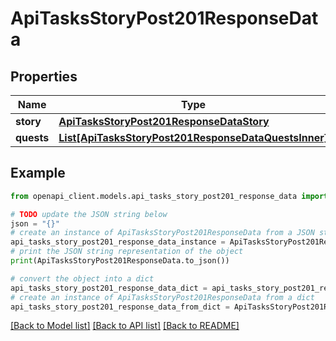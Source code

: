 # ApiTasksStoryPost201ResponseData


## Properties

Name | Type | Description | Notes
------------ | ------------- | ------------- | -------------
**story** | [**ApiTasksStoryPost201ResponseDataStory**](ApiTasksStoryPost201ResponseDataStory.md) |  | [optional] 
**quests** | [**List[ApiTasksStoryPost201ResponseDataQuestsInner]**](ApiTasksStoryPost201ResponseDataQuestsInner.md) |  | [optional] 

## Example

```python
from openapi_client.models.api_tasks_story_post201_response_data import ApiTasksStoryPost201ResponseData

# TODO update the JSON string below
json = "{}"
# create an instance of ApiTasksStoryPost201ResponseData from a JSON string
api_tasks_story_post201_response_data_instance = ApiTasksStoryPost201ResponseData.from_json(json)
# print the JSON string representation of the object
print(ApiTasksStoryPost201ResponseData.to_json())

# convert the object into a dict
api_tasks_story_post201_response_data_dict = api_tasks_story_post201_response_data_instance.to_dict()
# create an instance of ApiTasksStoryPost201ResponseData from a dict
api_tasks_story_post201_response_data_from_dict = ApiTasksStoryPost201ResponseData.from_dict(api_tasks_story_post201_response_data_dict)
```
[[Back to Model list]](../README.md#documentation-for-models) [[Back to API list]](../README.md#documentation-for-api-endpoints) [[Back to README]](../README.md)


